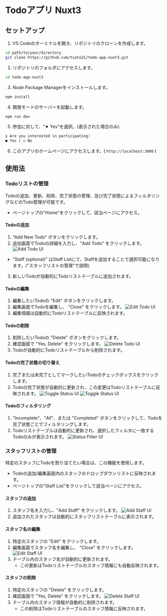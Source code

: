 # Todoアプリ Nuxt3


## セットアップ

1. VS Codeのターミナルを開き、リポジトリのクローンを作成します。

```bash
cd path/to/your/directory
git clone https://github.com/tsato21/todo-app-nuxt3.git
```

2. リポジトリのフォルダにアクセスします。

```bash
cd todo-app-nuxt3
```

3. Node Package Managerをインストールします。

```bash
npm install
```

4. 開発モードのサーバーを起動します。

```bash
npm run dev
```

5. 参加に対して、"⚫︎ Yes"を選択。(表示された場合のみ)

```bash
❯ Are you interested in participating?
● Yes / ○ No
```

6. このアプリのホームページにアクセスします。( `http://localhost:3000` )


## 使用法

### Todoリストの管理
Todoの追加、更新、削除、完了状態の管理、及び完了状態によるフィルタリングなどのTodo管理が可能です。
* ページトップの"Home"をクリックして、該当ページにアクセス。

#### Todoの追加
1. "Add New Todo" ボタンをクリックします。
2. 追加画面でTodoの詳細を入力し、"Add Todo" をクリックします。
![Add Todo UI](/docs/assets/add-todo-ui.png)
* "Staff (optional)" はStaff Listにて、Staffを追加することで選択可能になります。("スタッフリストの管理"で説明)
3. 新しいTodoが自動的にTodoリストテーブルに追加されます。

#### Todoの編集
1. 編集したいTodoの "Edit" ボタンをクリックします。
2. 編集画面でTodoを編集し、 "Close" をクリックします。
![Edit Todo UI](/docs/assets/edit-todo-ui.png)
3. 編集情報は自動的にTodoリストテーブルに反映されます。

#### Todoの削除
1. 削除したいTodoの "Delete" ボタンをクリックします。
2. 確認画面で "Yes, Delete" をクリックします。
![Delete Todo UI](/docs/assets/delete-todo-ui.png)
3. Todoが自動的にTodoリストテーブルから削除されます。

#### Todoの完了状態の切り替え
1. 完了または未完了としてマークしたいTodoのチェックボックスをクリックします。
2. Todoの完了状態が自動的に更新され、この変更はTodoリストテーブルに反映されます。
![Toggle Status UI](/docs/assets/toggle-status-incomplete-ui.png)
![Toggle Status UI](/docs/assets/toggle-status-complete-ui.png)

#### Todoのフィルタリング
1. "Incomplete"、"All"、または "Completed" ボタンをクリックして、Todoを完了状態ごとでフィルタリングします。
2. Todoリストテーブルは自動的に更新され、選択したフィルタに一致するTodoのみが表示されます。
![Status Filter UI](/docs/assets/status-filter-ui.png)

### スタッフリストの管理
特定のスタッフにTodoを割り当てたい場合は、この機能を使用します。
* Todoの追加/編集画面内のスタッフのドロップダウンリストに反映されます。
* ページトップの"Staff List"をクリックして該当ページにアクセス。

#### スタッフの追加
1. スタッフ名を入力し、"Add Staff" をクリックします。
![Add Staff UI](/docs/assets/add-staff-ui.png)
2. 追加されたスタッフは自動的にスタッフリストテーブルに表示されます。

#### スタッフ名の編集
1. 特定のスタッフの "Edit" をクリックします。
2. 編集画面でスタッフ名を編集し、 "Close" をクリックします。
![Edit Staff UI](/docs/assets/edit-staff-ui.png)
3. テーブル内のスタッフ名が自動的に更新されます。
    * この更新はTodoリストテーブルのスタッフ情報にも自動反映されます。

#### スタッフの削除
1. 特定のスタッフの "Delete" をクリックします。
2. 確認画面で "Yes, Delete" をクリックします。
![Delete Staff UI](/docs/assets/delete-staff-ui.png)
3. テーブル内のスタッフ情報が自動的に削除されます。
    * この削除はTodoリストテーブルのスタッフ情報に反映されます。